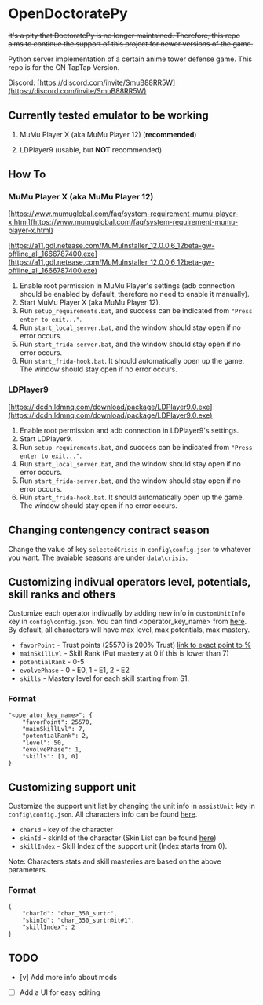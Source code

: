 # OpenDoctoratePy

~~It's a pity that DoctoratePy is no longer maintained. Therefore, this repo aims to continue the support of this project for newer versions of the game.~~

Python server implementation of a certain anime tower defense game. This repo is for the CN TapTap Version.

Discord: [https://discord.com/invite/SmuB88RR5W](https://discord.com/invite/SmuB88RR5W)

## Currently tested emulator to be working

1. MuMu Player X (aka MuMu Player 12) (**recommended**)

2. LDPlayer9 (usable, but **NOT** recommended)

## How To

### MuMu Player X (aka MuMu Player 12)

[https://www.mumuglobal.com/faq/system-requirement-mumu-player-x.html](https://www.mumuglobal.com/faq/system-requirement-mumu-player-x.html)

[https://a11.gdl.netease.com/MuMuInstaller_12.0.0.6_12beta-gw-offline_all_1666787400.exe](https://a11.gdl.netease.com/MuMuInstaller_12.0.0.6_12beta-gw-offline_all_1666787400.exe)

1. Enable root permission in MuMu Player's settings (adb connection should be enabled by default, therefore no need to enable it manually).
2. Start MuMu Player X (aka MuMu Player 12).
3. Run `setup_requirements.bat`, and success can be indicated from `"Press enter to exit..."`.
4. Run `start_local_server.bat`, and the window should stay open if no error occurs.
5. Run `start_frida-server.bat`, and the window should stay open if no error occurs.
6. Run `start_frida-hook.bat`. It should automatically open up the game. The window should stay open if no error occurs.

### LDPlayer9

[https://ldcdn.ldmnq.com/download/package/LDPlayer9.0.exe](https://ldcdn.ldmnq.com/download/package/LDPlayer9.0.exe)

1. Enable root permission and adb connection in LDPlayer9's settings.
2. Start LDPlayer9.
3. Run `setup_requirements.bat`, and success can be indicated from `"Press enter to exit..."`.
4. Run `start_local_server.bat`, and the window should stay open if no error occurs.
5. Run `start_frida-server.bat`, and the window should stay open if no error occurs.
6. Run `start_frida-hook.bat`. It should automatically open up the game. The window should stay open if no error occurs.

## Changing contengency contract season
Change the value of key `selectedCrisis` in `config\config.json` to whatever you want. The avaiable seasons are under `data\crisis`.

## Customizing indivual operators level, potentials, skill ranks and others
Customize each operator indivually by adding new info in `customUnitInfo` key in `config\config.json`. You can find <operator_key_name> from [here](https://raw.githubusercontent.com/Kengxxiao/ArknightsGameData/master/zh_CN/gamedata/excel/character_table.json). By default, all characters will have max level, max potentials, max mastery.

- `favorPoint` - Trust points (25570 is 200% Trust) [link to exact point to %](https://gamepress.gg/arknights/core-gameplay/arknights-guide-operator-trust)
- `mainSkillLvl` - Skill Rank (Put mastery at 0 if this is lower than 7)
- `potentialRank` - 0-5
- `evolvePhase` - 0 - E0, 1 - E1, 2 - E2
- `skills` - Mastery level for each skill starting from S1.

### Format
```
"<operator_key_name>": {
    "favorPoint": 25570,
    "mainSkillLvl": 7,
    "potentialRank": 2,
    "level": 50, 
    "evolvePhase": 1,
    "skills": [1, 0]
}
```

## Customizing support unit
Customize the support unit list by changing the unit info in `assistUnit` key in `config\config.json`. All characters info can be found [here](https://raw.githubusercontent.com/Kengxxiao/ArknightsGameData/master/zh_CN/gamedata/excel/character_table.json).

- `charId` - key of the character
- `skinId` - skinId of the character (Skin List can be found [here](https://raw.githubusercontent.com/Kengxxiao/ArknightsGameData/master/zh_CN/gamedata/excel/skin_table.json))
- `skillIndex` - Skill Index of the support unit (Index starts from 0).

Note: Characters stats and skill masteries are based on the above parameters.

### Format
```
{
    "charId": "char_350_surtr",
    "skinId": "char_350_surtr@it#1",
    "skillIndex": 2
}
```

## TODO
- [v] Add more info about mods
- [ ] Add a UI for easy editing
